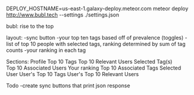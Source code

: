 DEPLOY_HOSTNAME=us-east-1.galaxy-deploy.meteor.com meteor deploy http://www.bubl.tech --settings ./settings.json


bubl: rise to the top

layout:
-sync button
-your top ten tags based off of prevalence (toggles)
-list of top 10 people with selected tags, ranking determined by sum of tag counts
-your ranking in each tag 


Sections:
    Profile
        Top 10 Tags
        Top 10 Relevant Users
    Selected Tag(s)  
        Top 10 Associated Users
            Your ranking 
        Top 10 Associated Tags
    Selected User
        User's Top 10 Tags
        User's Top 10 Relevant Users
        
        
        


Todo
-create sync buttons that print json response